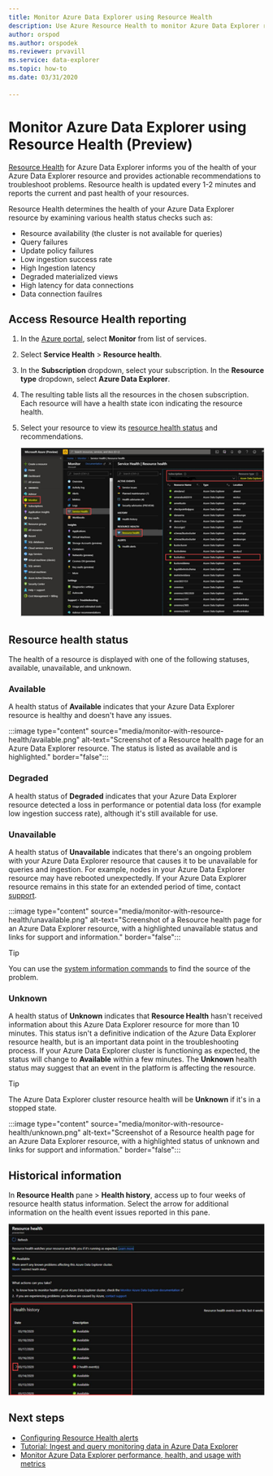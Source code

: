 ```yaml
---
title: Monitor Azure Data Explorer using Resource Health
description: Use Azure Resource Health to monitor Azure Data Explorer resources.
author: orspod
ms.author: orspodek
ms.reviewer: prvavill
ms.service: data-explorer
ms.topic: how-to
ms.date: 03/31/2020

---
```

# Monitor Azure Data Explorer using Resource Health (Preview)

[Resource Health](/azure/service-health/resource-health-overview) for Azure Data Explorer informs you of the health of your Azure Data Explorer resource and provides actionable recommendations to troubleshoot problems. Resource health is updated every 1-2 minutes and reports the current and past health of your resources. 

Resource Health determines the health of your Azure Data Explorer resource by examining various health status checks such as:
* Resource availability (the cluster is not available for queries)
* Query failures
* Update policy failures
* Low ingestion success rate 
* High Ingestion latency
* Degraded materialized views  
* High latency for data connections
* Data connection fauilres


## Access Resource Health reporting

1. In the [Azure portal](https://portal.azure.com/), select **Monitor** from list of services.
1. Select **Service Health** > **Resource health**.
1. In the **Subscription** dropdown, select your subscription. In the **Resource type** dropdown, select **Azure Data Explorer**.
1. The resulting table lists all the resources in the chosen subscription. Each resource will have a health state icon indicating the resource health.
1. Select your resource to view its [resource health status](#resource-health-status) and recommendations.

    ![Overview.](media/monitor-with-resource-health/resource-health-overview.png)

## Resource health status

The health of a resource is displayed with one of the following statuses, available, unavailable, and unknown.

### Available

A health status of **Available** indicates that your Azure Data Explorer resource is healthy and doesn't have any issues.

:::image type="content" source="media/monitor-with-resource-health/available.png" alt-text="Screenshot of a Resource health page for an Azure Data Explorer resource. The status is listed as available and is highlighted." border="false":::

### Degraded

A health status of **Degraded** indicates that your Azure Data Explorer resource detected a loss in performance or potential data loss (for example low ingestion success rate), although it's still available for use.

### Unavailable

A health status of **Unavailable** indicates that there's an ongoing problem with your Azure Data Explorer resource that causes it to be unavailable for queries and ingestion. For example, nodes in your Azure Data Explorer resource may have rebooted unexpectedly. If your Azure Data Explorer resource remains in this state for an extended period of time, contact [support]().

:::image type="content" source="media/monitor-with-resource-health/unavailable.png" alt-text="Screenshot of a Resource health page for an Azure Data Explorer resource, with a highlighted unavailable status and links for support and information." border="false":::

> [!TIP]
> You can use the [system information commands](kusto/management/systeminfo.md) to find the source of the problem.

### Unknown

A health status of **Unknown** indicates that **Resource Health** hasn't received information about this Azure Data Explorer resource for more than 10 minutes. This status isn't a definitive indication of the Azure Data Explorer resource health, but is an important data point in the troubleshooting process. If your Azure Data Explorer cluster is functioning as expected, the status will change to **Available** within a few minutes. The **Unknown** health status may suggest that an event in the platform is affecting the resource. 

> [!TIP]
> The Azure Data Explorer cluster resource health will be **Unknown** if it's in a stopped state.

:::image type="content" source="media/monitor-with-resource-health/unknown.png" alt-text="Screenshot of a Resource health page for an Azure Data Explorer resource, with a highlighted status of unknown and links for support and information." border="false":::

## Historical information

In **Resource Health** pane > **Health history**, access up to four weeks of resource health status information. Select the arrow for additional information on the health event issues reported in this pane. 

![History.](media/monitor-with-resource-health/healthhistory.png)

## Next steps

* [Configuring Resource Health alerts](/azure/service-health/resource-health-alert-arm-template-guide)
* [Tutorial: Ingest and query monitoring data in Azure Data Explorer](ingest-data-no-code.md)
* [Monitor Azure Data Explorer performance, health, and usage with metrics](using-metrics.md)
